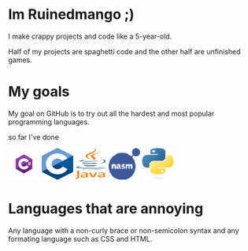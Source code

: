 # Im Ruinedmango ;)
I make crappy projects and code like a 5-year-old.

Half of my projects are spaghetti code and the other half are unfinished games.
# My goals
My goal on GitHub is to try out all the hardest and most popular programming languages.

so far I've done

![C#] ![C] ![Java] ![NASM] ![Python]

# Languages that are annoying
Any language with a non-curly brace or non-semicolon syntax and any formating language such as CSS and HTML.

[C#]: ./icons/csharp.webp
[C]: ./icons/c.webp
[Java]: ./icons/java.webp
[NASM]: ./icons/nasm.webp
[Python]: ./icons/python.webp
